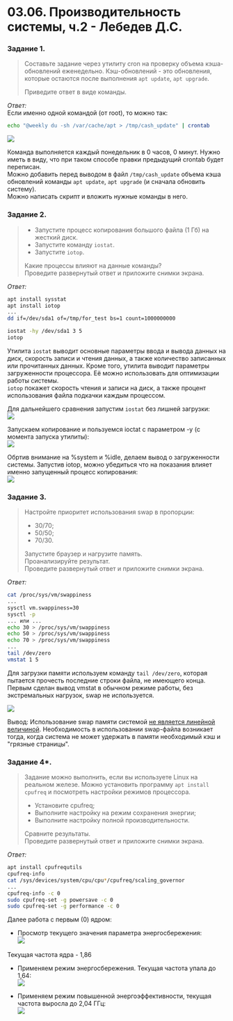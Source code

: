 # 03.06. Производительность системы, ч.2 - Лебедев Д.С.
### Задание 1.
>Составьте задание через утилиту cron на проверку объема кэша-обновлений еженедельно. Кэш-обновлений - это обновления, которые остаются после выполнения `apt update`, `apt upgrade`.
>
>Приведите ответ в виде команды.

*Ответ:*  
Если именно одной командой (от root), то можно так:
```bash
echo "@weekly du -sh /var/cache/apt > /tmp/cash_update" | crontab
```

![](_attachments/03.06-1-1.png)

Команда выполняется каждый понедельник в 0 часов, 0 минут. Нужно иметь в виду, что при таком способе правки предыдущий crontab будет переписан.  
Можно добавить перед выводом в файл `/tmp/cash_update` объема кэша обновлений команды `apt update`, `apt upgrade` (и сначала обновить систему).    
Можно написать скрипт и вложить нужные команды в него.

### Задание 2.
>- Запустите процесс копирования большого файла (1 Гб) на жесткий диск.
>- Запустите команду `iostat`.
>- Запустите `iotop`. 
> 
>Какие процессы влияют на данные команды?  
>Проведите развернутый ответ и приложите снимки экрана.

*Ответ:*  

```bash
apt install sysstat
apt install iotop
...
dd if=/dev/sda1 of=/tmp/for_test bs=1 count=1000000000

iostat -hy /dev/sda1 3 5
iotop
```

Утилита `iostat` выводит основные параметры ввода и вывода данных на диск, скорость записи и чтения данных, а также количество записанных или прочитанных данных. Кроме того, утилита выводит параметры загруженности процессора. Её можно использовать для оптимизации работы системы.  
`iotop` покажет скорость чтения и записи на диск, а также процент использования файла подкачки каждым процессом.

Для дальнейшего сравнения запустим `iostat` без лишней загрузки:  
![](_attachments/03.06-2-1.png)

Запускаем копирование и пользуемся ioctat с параметром -y (с момента запуска утилиты):  
![](_attachments/03.06-2-2.png)

Обртив внимание на %system и %idle, делаем вывод о загруженности системы. Запустив iotop, можно убедиться что на показания влияет именно запущенный процесс копирования:  
![](_attachments/03.06-2-3.png)

### Задание 3.
>Настройте приоритет использования swap в пропорции:
>- 30/70;
>- 50/50;
>- 70/30.  
>
>Запустите браузер и нагрузите память.  
>Проанализируйте результат.  
>Проведите развернутый ответ и приложите снимки экрана.

*Ответ:*  

```bash
cat /proc/sys/vm/swappiness
...
sysctl vm.swappiness=30
sysctl -p
... или ...
echo 30 > /proc/sys/vm/swappiness
echo 50 > /proc/sys/vm/swappiness
echo 70 > /proc/sys/vm/swappiness
...
tail /dev/zero
vmstat 1 5
```

Для загрузки памяти используем команду `tail /dev/zero`, которая пытается прочесть последние строки файла, не имеющего конца.  
Первым сделан вывод vmstat в обычном режиме работы, без экстремальных нагрузок, swap не используется.

![](_attachments/03.06-3-1.png)

Вывод: Использование swap памяти системой [не является линейной величиной](https://habr.com/ru/post/540104/). Необходимость в использовании swap-файла возникает тогда, когда система не может удержать в памяти необходимый кэш и "грязные страницы". 


### Задание 4*.
>Задание можно выполнить, если вы используете Linux на реальном железе. Можно установить программу `apt install cpufreq` и посмотреть настройки режимов процессора.
>- Установите cpufreq;
>- Выполните настройку на режим сохранения энергии;
>- Выполните настройку полной производительности.  
>
>Сравните результаты.  
>Проведите развернутый ответ и приложите снимки экрана.

*Ответ:*  

```bash
apt install cpufrequtils
cpufreq-info
cat /sys/devices/system/cpu/cpu*/cpufreq/scaling_governor
...
cpufreq-info -c 0
sudo cpufreq-set -g powersave -c 0
sudo cpufreq-set -g performance -c 0
```

Далее работа с первым (0) ядром:
- Просмотр текущего значения параметра энергосбережения:  
![](_attachments/03.06-4-1.png)

Текущая частота ядра - 1,86

- Применяем режим энергосбережения. Текущая частота упала до 1,64:  
![](_attachments/03.06-4-2.png)

- Применяем режим повышенной энергоэффективности, текущая частота выросла до 2,04 ГГц:   
![](_attachments/03.06-4-3.png)